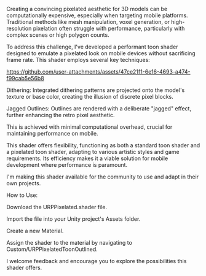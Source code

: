 Creating a convincing pixelated aesthetic for 3D models can be computationally expensive, especially when targeting mobile platforms. Traditional methods like mesh manipulation, voxel generation, or high-resolution pixelation often struggle with performance, particularly with complex scenes or high polygon counts.

To address this challenge, I've developed a performant toon shader designed to emulate a pixelated look on mobile devices without sacrificing frame rate. This shader employs several key techniques:


https://github.com/user-attachments/assets/47ce21f1-6e16-4693-a474-f99cab5e56b8


Dithering: Integrated dithering patterns are projected onto the model's texture or base color, creating the illusion of discrete pixel blocks.

Jagged Outlines: Outlines are rendered with a deliberate "jagged" effect, further enhancing the retro pixel aesthetic.

This is achieved with minimal computational overhead, crucial for maintaining performance on mobile.

This shader offers flexibility, functioning as both a standard toon shader and a pixelated toon shader, adapting to various artistic styles and game requirements. Its efficiency makes it a viable solution for mobile development where performance is paramount.

I'm making this shader available for the community to use and adapt in their own projects.


How to Use:

Download the URPPixelated.shader file.

Import the file into your Unity project's Assets folder.

Create a new Material.

Assign the shader to the material by navigating to Custom/URPPixelatedToonOutlined.

I welcome feedback and encourage you to explore the possibilities this shader offers. 

